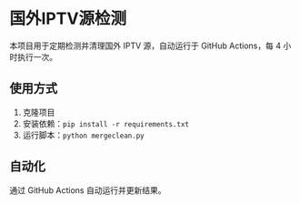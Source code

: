 # 国外IPTV源检测

本项目用于定期检测并清理国外 IPTV 源，自动运行于 GitHub Actions，每 4 小时执行一次。

## 使用方式

1. 克隆项目
2. 安装依赖：`pip install -r requirements.txt`
3. 运行脚本：`python mergeclean.py`

## 自动化

通过 GitHub Actions 自动运行并更新结果。
